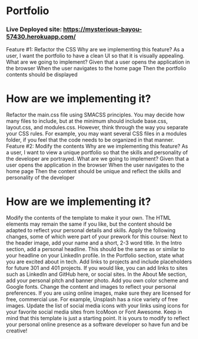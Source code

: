 # Portfolio

### Live Deployed site: https://mysterious-bayou-57430.herokuapp.com/



Feature #1: Refactor the CSS
Why are we implementing this feature?
As a user, I want the portfolio to have a clean UI so that it is visually appealing.
What are we going to implement?
Given that a user opens the application in the browser
When the user navigates to the home page
Then the portfolio contents should be displayed

# How are we implementing it?
Refactor the main.css file using SMACSS principles.
You may decide how many files to include, but at the minimum should include base.css, layout.css, and modules.css. However, think through the way you separate your CSS rules. For example, you may want several CSS files in a modules folder, if you feel that the code needs to be organized in that manner.
Feature #2: Modify the contents
Why are we implementing this feature?
As a user, I want to view a unique portfolio so that the skills and personality of the developer are portrayed.
What are we going to implement?
Given that a user opens the application in the browser
When the user navigates to the home page
Then the content should be unique and reflect the skills and personality of the developer

# How are we implementing it?
Modify the contents of the template to make it your own. The HTML elements may remain the same if you like, but the content should be adapted to reflect your personal details and skills.
Apply the following changes, some of which were part of your prework for this course:
Next to the header image, add your name and a short, 2-3 word title.
In the Intro section, add a personal headline. This should be the same as or similar to your headline on your LinkedIn profile.
In the Portfolio section, state what you are excited about in tech. Add links to projects and include placeholders for future 301 and 401 projects. If you would like, you can add links to sites such as LinkedIn and GitHub here, or social sites.
In the About Me section, add your personal pitch and banner photo.
Add you own color scheme and Google fonts.
Change the content and images to reflect your personal preferences. If you are using online images, make sure they are licensed for free, commercial use. For example, Unsplash has a nice variety of free images.
Update the list of social media icons with your links using icons for your favorite social media sites from IcoMoon or Font Awesome.
Keep in mind that this template is just a starting point. It is yours to modify to reflect your personal online presence as a software developer so have fun and be creative!
